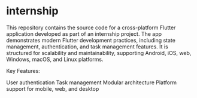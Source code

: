 # internship

This repository contains the source code for a cross-platform Flutter application developed as part of an internship project. The app demonstrates modern Flutter development practices, including state management, authentication, and task management features. It is structured for scalability and maintainability, supporting Android, iOS, web, Windows, macOS, and Linux platforms.

Key Features:

User authentication
Task management
Modular architecture
Platform support for mobile, web, and desktop

